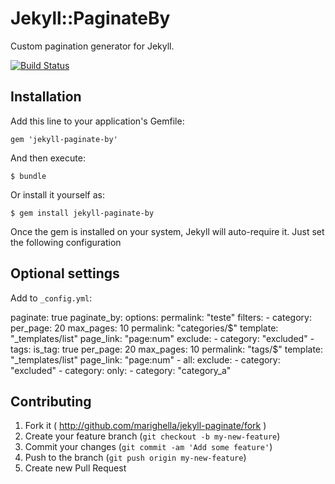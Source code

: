 # Jekyll::PaginateBy

Custom pagination generator for Jekyll.

[![Build Status](https://secure.travis-ci.org/jekyll/jekyll-paginate.svg?branch=master)](https://travis-ci.org/jekyll/jekyll-paginate)

## Installation

Add this line to your application's Gemfile:

    gem 'jekyll-paginate-by'

And then execute:

    $ bundle

Or install it yourself as:

    $ gem install jekyll-paginate-by

Once the gem is installed on your system, Jekyll will auto-require it. Just set the following configuration

## Optional settings

 Add to `_config.yml`:

paginate: true
paginate_by:
  options:
    permalink: "teste"
  filters:
    - category:
        per_page: 20
        max_pages: 10
        permalink: "categories/$"
        template: "_templates/list"
        page_link: "page:num"
        exclude:
          - category: "excluded"
    - tags:
        is_tag: true
        per_page: 20
        max_pages: 10
        permalink: "tags/$"
        template: "_templates/list"
        page_link: "page:num"
    - all: 
        exclude:
          - category: "excluded"
    - category:
        only: 
          - category: "category_a"



## Contributing

1. Fork it ( http://github.com/marighella/jekyll-paginate/fork )
2. Create your feature branch (`git checkout -b my-new-feature`)
3. Commit your changes (`git commit -am 'Add some feature'`)
4. Push to the branch (`git push origin my-new-feature`)
5. Create new Pull Request
